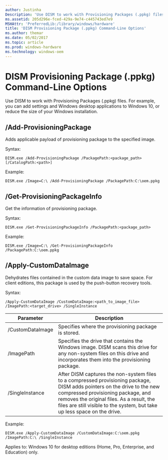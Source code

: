 ```yaml
---
author: Justinha
Description: 'Use DISM to work with Provisioning Packages (.ppkg) files. For example, you can add settings and Windows desktop applications to Windows 10, or reduce the size of your Windows installation.'
ms.assetid: 205d296e-fced-429a-9e74-c445743ed7e9
MSHAttr: 'PreferredLib:/library/windows/hardware'
title: 'DISM Provisioning Package (.ppkg) Command-Line Options'
ms.author: themar
ms.date: 05/02/2017
ms.topic: article
ms.prod: windows-hardware
ms.technology: windows-oem
---
```


# <span id="dism_provisioning_package_command-line_options"></span>DISM Provisioning Package (.ppkg) Command-Line Options


Use DISM to work with Provisioning Packages (.ppkg) files. For example, you can add settings and Windows desktop applications to Windows 10, or reduce the size of your Windows installation.

## <span id="_Add-ProvisioningPackage"></span><span id="_add-provisioningpackage"></span><span id="_ADD-PROVISIONINGPACKAGE"></span>**/Add-ProvisioningPackage**

Adds applicable payload of provisioning package to the specified image.

Syntax:

``` syntax
DISM.exe /Add-ProvisioningPackage /PackagePath:<package_path> [/CatalogPath:<path>]
```

Example:

``` syntax
DISM.exe /Image=C:\ /Add-ProvisioningPackage /PackagePath:C:\oem.ppkg
```

## <span id="_Get-ProvisioningPackageInfo"></span><span id="_get-provisioningpackageinfo"></span><span id="_GET-PROVISIONINGPACKAGEINFO"></span>**/Get-ProvisioningPackageInfo**

Get the information of provisioning package.

Syntax:

``` syntax
DISM.exe /Get-ProvisioningPackageInfo /PackagePath:<package_path>
```

Example:

``` syntax
DISM.exe /Image=C:\ /Get-ProvisioningPackageInfo /PackagePath:C:\oem.ppkg
```

## <span id="_Apply-CustomDataImage"></span><span id="_apply-customdataimage"></span><span id="_APPLY-CUSTOMDATAIMAGE"></span>**/Apply-CustomDataImage**

Dehydrates files contained in the custom data image to save space. For client editions, this package is used by the push-button recovery tools.

Syntax:

``` syntax
/Apply-CustomDataImage /CustomDataImage:<path_to_image_file> /ImagePath:<target_drive> /SingleInstance
```


|   Parameter     |   Description     |
|-----------------|-------------------|
|   /CustomDataImage | Specifies where the provisioning package is stored. |
| /ImagePath | Specifies the drive that contains the Windows image. DISM scans this drive for any non-system files on this drive and incorporates them into the provisioning package. |
| /SingleInstance | After DISM captures the non-system files to a compressed provisioning package, DISM adds pointers on the drive to the new compressed provisioning package, and removes the original files. As a result, the files are still visible to the system, but take up less space on the drive.|


Example:

``` syntax
DISM.exe /Apply-CustomDataImage /CustomDataImage:C:\oem.ppkg /ImagePath:C:\ /SingleInstance
```

Applies to: Windows 10 for desktop editions (Home, Pro, Enterprise, and Education) only.

 